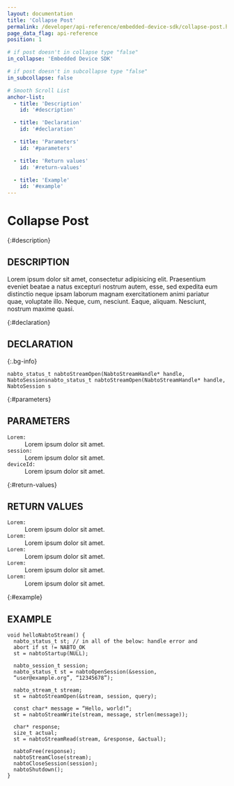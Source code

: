```yaml
---
layout: documentation
title: 'Collapse Post'
permalink: /developer/api-reference/embedded-device-sdk/collapse-post.html
page_data_flag: api-reference
position: 1

# if post doesn't in collapse type "false"
in_collapse: 'Embedded Device SDK'

# if post doesn't in subcollapse type "false"
in_subcollapse: false

# Smooth Scroll List
anchor-list:
  - title: 'Description'
    id: '#description'

  - title: 'Declaration'
    id: '#declaration'

  - title: 'Parameters'
    id: '#parameters'

  - title: 'Return values'
    id: '#return-values'

  - title: 'Example'
    id: '#example'
---
```



# Collapse Post

{:#description}
## DESCRIPTION

Lorem ipsum dolor sit amet, consectetur adipisicing elit. Praesentium eveniet beatae a natus excepturi nostrum autem, esse, sed expedita eum distinctio neque ipsam laborum magnam exercitationem animi pariatur quae, voluptate illo. Neque, cum, nesciunt. Eaque, aliquam. Nesciunt, nostrum maxime quasi. 

{:#declaration}
## DECLARATION

{:.bg-info}
```
nabto_status_t nabtoStreamOpen(NabtoStreamHandle* handle, NabtoSessionsnabto_status_t nabtoStreamOpen(NabtoStreamHandle* handle, NabtoSession s
```

{:#parameters}
## PARAMETERS

<dl>
  <div>
    <dt><code>Lorem:</code></dt>
    <dd>Lorem ipsum dolor sit amet.</dd>
  </div>
  <div>
    <dt><code>session:</code></dt>
    <dd>Lorem ipsum dolor sit amet.</dd>
  </div>
  <div>
    <dt><code>deviceId:</code></dt>
    <dd>Lorem ipsum dolor sit amet.</dd>
  </div>
</dl>

{:#return-values}
## RETURN VALUES

<dl>
  <div>
    <dt><code class="bg-info">Lorem:</code></dt>
    <dd>Lorem ipsum dolor sit amet.</dd>
  </div>
  <div>
    <dt><code class="bg-info">Lorem:</code></dt>
    <dd>Lorem ipsum dolor sit amet.</dd>
  </div>
  <div>
    <dt><code class="bg-info">Lorem:</code></dt>
    <dd>Lorem ipsum dolor sit amet.</dd>
  </div>
  <div>
    <dt><code class="bg-info">Lorem:</code></dt>
    <dd>Lorem ipsum dolor sit amet.</dd>
  </div>
  <div>
    <dt><code class="bg-info">Lorem:</code></dt>
    <dd>Lorem ipsum dolor sit amet.</dd>
  </div>
</dl>

{:#example}
## EXAMPLE

```
void helloNabtoStream() {
  nabto_status_t st; // in all of the below: handle error and
  abort if st != NABTO_OK 
  st = nabtoStartup(NULL);

  nabto_session_t session;
  nabto_status_t st = nabtoOpenSession(&session, 
  “user@example.org”, “12345678”);

  nabto_stream_t stream;
  st = nabtoStreamOpen(&stream, session, query);

  const char* message = “Hello, world!”;
  st = nabtoStreamWrite(stream, message, strlen(message));

  char* response;
  size_t actual;
  st = nabtoStreamRead(stream, &response, &actual);

  nabtoFree(response);
  nabtoStreamClose(stream);
  nabtoCloseSession(session);
  nabtoShutdown();
}
```